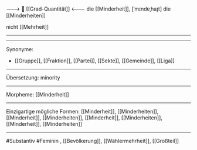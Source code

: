 ---> 🧮 [[Grad-Quantität]] <---
die [[Minderheit]], [ˈmɪndɐˌhaɪ̯t]
die [[Minderheiten]]

nicht [[Mehrheit]]

---


---
Synonyme:
- [[Gruppe]], [[Fraktion]], [[Partei]], [[Sekte]], [[Gemeinde]], [[Liga]]

---
Übersetzung: minority

---
Morpheme:
[[Minderheit]]

---
Einzigartige mögliche Formen: [[Minderheit]], [[Minderheiten]], [[Minderheit]], [[Minderheiten]], [[Minderheit]], [[Minderheiten]], [[Minderheit]], [[Minderheiten]]

---
#Substantiv #Feminin , [[Bevölkerung]], [[Wählermehrheit]], [[Großteil]]